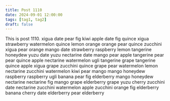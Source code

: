 ```yaml
---
title: Post 1110
date: 2024-09-01 12:00:00
tags: [tag1, tag2]
draft: false
---
```

This is post 1110.
xigua
date
pear
fig
kiwi
apple
date
fig
quince
xigua
strawberry
watermelon
quince
lemon
orange
orange
pear
quince
zucchini
xigua
pear
orange
mango
date
strawberry
raspberry
lemon
tangerine
honeydew
yuzu
date
yuzu
nectarine
date
mango
pear
apple
tangerine
pear
pear
quince
apple
nectarine
watermelon
ugli
tangerine
grape
tangerine
quince
apple
xigua
grape
zucchini
quince
grape
pear
watermelon
lemon
nectarine
zucchini
watermelon
kiwi
pear
mango
mango
honeydew
raspberry
raspberry
ugli
banana
pear
fig
elderberry
mango
honeydew
nectarine
nectarine
fig
mango
grape
elderberry
grape
yuzu
cherry
zucchini
date
nectarine
zucchini
watermelon
apple
zucchini
orange
fig
elderberry
banana
cherry
date
elderberry
pear
elderberry
